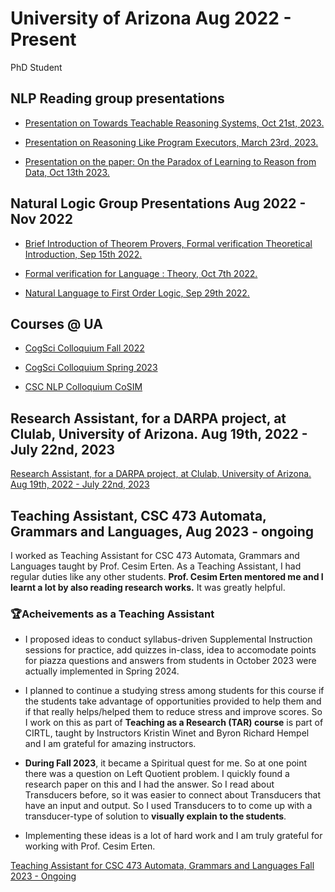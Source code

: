 # University of Arizona Aug 2022 - Present

PhD Student

## NLP Reading group presentations

- <a href="https://github.com/sushmaakoju/research-experience/blob/main/university-of-arizona/sushma-akoju-NLP%20Reading%20Group%20series_%20Towards%20Teachable%20Reasoning%20Systems%20NLP%20Reading%20Group%2C%20University%20of%20Arizona.pdf">Presentation on Towards Teachable Reasoning Systems, Oct 21st, 2023.</a>

- <a href="https://github.com/sushmaakoju/research-experience/blob/main/university-of-arizona/sushma-akoju-reasoning-like-program-executors.pdf">Presentation on Reasoning Like Program Executors, March 23rd, 2023.</a>

- <a href="https://github.com/sushmaakoju/research-experience/blob/main/university-of-arizona/On%20the%20Paradox%20of%20Learning%20to%20Reason%20from%20Data-Oct13-2023.pdf">Presentation on the paper: On the Paradox of Learning to Reason from Data, Oct 13th 2023.</a>

## Natural Logic Group Presentations Aug 2022 - Nov 2022

- <a href="https://github.com/sushmaakoju/research-experience/blob/main/university-of-arizona/first-order-logic-formal-verification/sushma-akoju-Brief-Introduction-of-Theorem-Provers-Formal-Verification-Category-Theory-SAT_SMT-solvers.pdf">Brief Introduction of Theorem Provers, Formal verification Theoretical Introduction, Sep 15th 2022.</a>

- <a href="https://github.com/sushmaakoju/research-experience/blob/main/university-of-arizona/first-order-logic-formal-verification/sushma-akoju-Formal%20Verification%20for%20Language.pdf">Formal verification for Language : Theory, Oct 7th 2022.</a>

- <a href="https://github.com/sushmaakoju/research-experience/blob/main/university-of-arizona/first-order-logic-formal-verification/sushma-akoju-Natural%20Language%20to%20First%20Order%20Logic.pdf"> Natural Language to First Order Logic, Sep 29th 2022.</a>

## Courses @ UA

- <a href="https://github.com/sushmaakoju/research-experience/blob/main/university-of-arizona/sushma-akoju-cogsci-Summary_of_Talks_related_to_Consciousness__Metacognition_and_Representation_Similarity_Analysis.pdf"> CogSci Colloquium Fall 2022</a>

- <a href="https://github.com/sushmaakoju/research-experience/blob/main/university-of-arizona/sushma-akoju-cog-sci-summary_of_Talks_related_to_Episodic_memory__Sentience__Social_norms_and_discussion_dynamics.pdf"> CogSci Colloquium Spring 2023</a>

- <a href="https://github.com/sushmaakoju/research-experience/blob/main/university-of-arizona/sushma-akoju-CoSIm.pdf"> CSC NLP Colloquium CoSIM</a>

## Research Assistant, for a DARPA project, at Clulab, University of Arizona. Aug 19th, 2022 - July 22nd, 2023

<a href="https://github.com/sushmaakoju/research-experience/blob/main/university-of-arizona/RA-work-summary.md">Research Assistant, for a DARPA project, at Clulab, University of Arizona. Aug 19th, 2022 - July 22nd, 2023</a>

## Teaching Assistant, CSC 473 Automata, Grammars and Languages, Aug 2023 - ongoing

I worked as Teaching Assistant for CSC 473 Automata, Grammars and Languages taught by Prof. Cesim Erten.
As a Teaching Assistant, I had regular duties like any other students. **Prof. Cesim Erten mentored me and I learnt a lot by also reading research works.** It was greatly helpful.

### 🏆Acheivements as a Teaching Assistant

- I proposed ideas to conduct syllabus-driven Supplemental Instruction sessions for practice, add quizzes in-class, idea to accomodate points for piazza questions and answers from students in October 2023 were actually implemented in Spring 2024.

- I planned to continue a studying stress among students for this course if the students take advantage of opportunities provided to help them and if that really helps/helped them to reduce stress and improve scores. So I work on this as part of **Teaching as a Research (TAR) course** is part of CIRTL, taught by Instructors Kristin Winet and Byron Richard Hempel and I am grateful for amazing instructors.

- **During Fall 2023**, it became a Spiritual quest for me. So at one point there was a question on Left Quotient problem. I quickly found a research paper on this and I had the answer. So I read about Transducers before, so it was easier to connect about Transducers that have an input and output. So I used Transducers to to come up with a transducer-type of solution to **visually explain to the students**.

- Implementing these ideas is a lot of hard work and I am truly grateful for working with Prof. Cesim Erten.

<a href="https://github.com/sushmaakoju/research-experience/blob/main/university-of-arizona/TA-work-summary.md"> Teaching Assistant for CSC 473 Automata, Grammars and Languages Fall 2023 - Ongoing </a>
